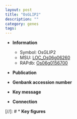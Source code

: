 ```yaml
---
layout: post
title: "OsGLIP2"
description: ""
category: genes
tags: 
---
```


* **Information**  
    + Symbol: OsGLIP2  
    + MSU: [LOC_Os06g06260](http://rice.uga.edu/cgi-bin/ORF_infopage.cgi?orf=LOC_Os06g06260)  
    + RAPdb: [Os06g0156700](http://rapdb.dna.affrc.go.jp/viewer/gbrowse_details/irgsp1?name=Os06g0156700)  

* **Publication**  

* **Genbank accession number**  

* **Key message**  

* **Connection**  

[//]: # * **Key figures**  


